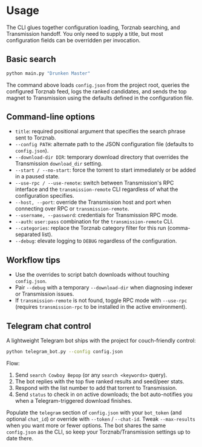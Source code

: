 # Usage

The CLI glues together configuration loading, Torznab searching, and Transmission handoff. You only need to supply a title, but most configuration fields can be overridden per invocation.

## Basic search

```bash
python main.py "Drunken Master"
```

The command above loads `config.json` from the project root, queries the configured Torznab feed, logs the ranked candidates, and sends the top magnet to Transmission using the defaults defined in the configuration file.

## Command-line options

- `title`: required positional argument that specifies the search phrase sent to Torznab.
- `--config PATH`: alternate path to the JSON configuration file (defaults to `config.json`).
- `--download-dir DIR`: temporary download directory that overrides the Transmission `download_dir` setting.
- `--start / --no-start`: force the torrent to start immediately or be added in a paused state.
- `--use-rpc / --use-remote`: switch between Transmission's RPC interface and the `transmission-remote` CLI regardless of what the configuration specifies.
- `--host, --port`: override the Transmission host and port when connecting over RPC or `transmission-remote`.
- `--username, --password`: credentials for Transmission RPC mode.
- `--auth`: `user:pass` combination for the `transmission-remote` CLI.
- `--categories`: replace the Torznab category filter for this run (comma-separated list).
- `--debug`: elevate logging to `DEBUG` regardless of the configuration.

## Workflow tips

- Use the overrides to script batch downloads without touching `config.json`.
- Pair `--debug` with a temporary `--download-dir` when diagnosing indexer or Transmission issues.
- If `transmission-remote` is not found, toggle RPC mode with `--use-rpc` (requires `transmission-rpc` to be installed in the active environment).

## Telegram chat control

A lightweight Telegram bot ships with the project for couch-friendly control:

```bash
python telegram_bot.py --config config.json
```

Flow:

1. Send `search Cowboy Bepop` (or any `search <keywords>` query).
2. The bot replies with the top five ranked results and seed/peer stats.
3. Respond with the list number to add that torrent to Transmission.
4. Send `status` to check in on active downloads; the bot auto-notifies you when a Telegram-triggered download finishes.

Populate the `telegram` section of `config.json` with your `bot_token` (and optional `chat_id`) or override with `--token` / `--chat-id`. Tweak `--max-results` when you want more or fewer options. The bot shares the same `config.json` as the CLI, so keep your Torznab/Transmission settings up to date there.
